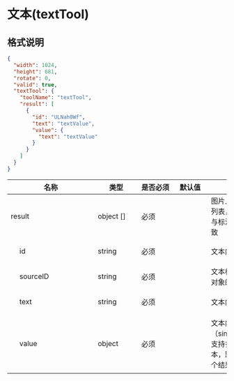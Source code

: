 # 文本(textTool)

## 格式说明

```json
{
  "width": 1024,
  "height": 681,
  "rotate": 0,
  "valid": true,
  "textTool": {
    "toolName": "textTool",
    "result": [
      {
        "id": "ULNah0Wf",
        "text": "textValue",
        "value": {
          "text": "textValue"
        }
      }
    ]
  }
}
```

<table class=""><colgroup><col style="width: 200px; min-width: 200px;"><col style="width: 100px; min-width: 100px;"><col style="width: 80px; min-width: 80px;"><col style="width: 80px; min-width: 80px;"><col><col style="width: 180px; min-width: 180px;"></colgroup><thead class="ant-table-thead"><tr><th class=""><span>名称</span></th><th class=""><span>类型</span></th><th class=""><span>是否必须</span></th><th class=""><span>默认值</span></th><th class=""><span>备注</span></th><th class=""><span>其他信息</span></th></tr></thead><tbody class="ant-table-tbody"><tr class="ant-table-row  ant-table-row-level-0"><td class=""><span class="ant-table-row-indent indent-level-0" style="padding-left: 0px;"></span><span class="ant-table-row-expand-icon ant-table-row-expanded"></span>result</td><td class=""><span>object []</span></td><td class=""><div>必须</div></td><td class=""><div></div></td><td class=""><span class="table-desc">图片上的结果列表，数量应与标注对象一致</span></td><td class=""><p><span style="font-weight: 700;">item 类型: </span><span>object</span></p></td></tr><tr class="ant-table-row  ant-table-row-level-1"><td class=""><span class="ant-table-row-indent indent-level-1" style="padding-left: 20px;"></span><span class="ant-table-row-expand-icon ant-table-row-spaced"></span>id</td><td class=""><span>string</span></td><td class=""><div>必须</div></td><td class=""><div></div></td><td class=""><span class="table-desc">文本内容的id</span></td><td class=""><p><span style="font-weight: 700;">mock: </span><span>@string</span></p></td></tr><tr class="ant-table-row  ant-table-row-level-1"><td class=""><span class="ant-table-row-indent indent-level-1" style="padding-left: 20px;"></span><span class="ant-table-row-expand-icon ant-table-row-spaced"></span>sourceID</td><td class=""><span>string</span></td><td class=""><div>必须</div></td><td class=""><div></div></td><td class=""><span class="table-desc">文本标注依赖对象的id</span></td><td class=""><p><span style="font-weight: 700;">mock: </span><span>@string</span></p></td></tr><tr class="ant-table-row  ant-table-row-level-1"><td class=""><span class="ant-table-row-indent indent-level-1" style="padding-left: 20px;"></span><span class="ant-table-row-expand-icon ant-table-row-spaced"></span>text</td><td class=""><span>string</span></td><td class=""><div>必须</div></td><td class=""><div></div></td><td class=""><span class="table-desc">文本内容</span></td><td class=""><p><span style="font-weight: 700;">mock: </span><span>@string</span></p></td></tr><tr class="ant-table-row  ant-table-row-level-1"><td class=""><span class="ant-table-row-indent indent-level-1" style="padding-left: 20px;"></span><span class="ant-table-row-expand-icon ant-table-row-collapsed"></span>value</td><td class=""><span>object</span></td><td class=""><div>必须</div></td><td class=""><div></div></td><td class=""><span class="table-desc">文本内容（sincev2.4，支持多行文本，默认以这个结果为准）</span></td><td class=""><p><span style="font-weight: 700;">备注: </span><span>文本内容（sincev2.4，支持多行文本，默认以这个结果为准）</span></p></td></tr></tbody></table>
